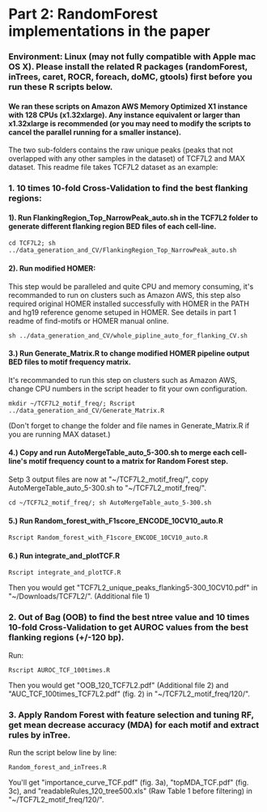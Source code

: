 # Part 2: RandomForest implementations in the paper 

### Environment: Linux (may not fully compatible with Apple mac OS X). Please install the related R packages (randomForest, inTrees, caret, ROCR, foreach, doMC, gtools) first before you run these R scripts below. 

#### We ran these scripts on Amazon AWS Memory Optimized X1 instance with 128 CPUs (x1.32xlarge). Any instance equivalent or larger than x1.32xlarge is recommended (or you may need to modify the scripts to cancel the parallel running for a smaller instance).  

The two sub-folders contains the raw unique peaks (peaks that not overlapped with any other samples in the dataset) of TCF7L2 and MAX dataset. This readme file takes TCF7L2 dataset as an example:

### 1. 10 times 10-fold Cross-Validation to find the best flanking regions:

#### 1). Run FlankingRegion_Top_NarrowPeak_auto.sh in the TCF7L2 folder to generate different flanking region BED files of each cell-line.  

```
cd TCF7L2; sh ../data_generation_and_CV/FlankingRegion_Top_NarrowPeak_auto.sh
```
#### 2). Run modified HOMER: 
This step would be paralleled and quite CPU and memory consuming, it's recommanded to run on clusters such as Amazon AWS, this step also required original HOMER installed successfully with HOMER in the PATH and hg19 reference genome setuped in HOMER. See details in part 1 readme of find-motifs or HOMER manual online.

```
sh ../data_generation_and_CV/whole_pipline_auto_for_flanking_CV.sh
```

#### 3.) Run Generate_Matrix.R to change modified HOMER pipeline output BED files to motif frequency matrix. 
It's recommanded to run this step on clusters such as Amazon AWS, change CPU numbers in the script header to fit your own configuration.
```
mkdir ~/TCF7L2_motif_freq/; Rscript ../data_generation_and_CV/Generate_Matrix.R
```
(Don't forget to change the folder and file names in Generate_Matrix.R if you are running MAX dataset.)

#### 4.) Copy and run AutoMergeTable_auto_5-300.sh to merge each cell-line's motif frequency count to a matrix for Random Forest step. 
Setp 3 output files are now at "\~/TCF7L2_motif_freq/", copy AutoMergeTable_auto_5-300.sh to "\~/TCF7L2_motif_freq/".
```
cd ~/TCF7L2_motif_freq/; sh AutoMergeTable_auto_5-300.sh
```

#### 5.) Run Random_forest_with_F1score_ENCODE_10CV10_auto.R

```
Rscript Random_forest_with_F1score_ENCODE_10CV10_auto.R
```
#### 6.) Run integrate_and_plotTCF.R
```
Rscript integrate_and_plotTCF.R
```
Then you would get "TCF7L2_unique_peaks_flanking5-300_10CV10.pdf" in "~/Downloads/TCF7L2/". (Additional file 1)

### 2. Out of Bag (OOB) to find the best ntree value and 10 times 10-fold Cross-Validation to get AUROC values from the best flanking regions (+/-120 bp).
Run:

```
Rscript AUROC_TCF_100times.R
```
Then you would get "OOB_120_TCF7L2.pdf" (Additional file 2) and "AUC_TCF_100times_TCF7L2.pdf" (fig. 2) in "~/TCF7L2_motif_freq/120/".

### 3. Apply Random Forest with feature selection and tuning RF, get mean decrease accuracy (MDA) for each motif and extract rules by inTree.
Run the script below line by line:

```
Random_forest_and_inTrees.R
```
You'll get "importance_curve_TCF.pdf" (fig. 3a), "topMDA_TCF.pdf" (fig. 3c), and "readableRules_120_tree500.xls" (Raw Table 1 before filtering) in "~/TCF7L2_motif_freq/120/".



